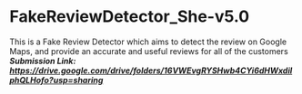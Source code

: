 # FakeReviewDetector_She-v5.0
This is a Fake Review Detector which aims to detect the review on Google Maps, and provide an accurate and useful reviews for all of the customers
**_Submission Link: https://drive.google.com/drive/folders/16VWEvgRYSHwb4CYi6dHWxdilphQLHofo?usp=sharing_**
